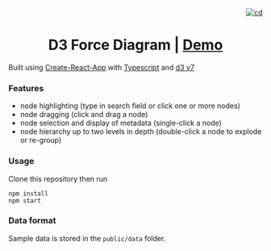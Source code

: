 <p align="right">
  <a href="https://github.com/stevekirks/d3-force-diagram/actions/workflows/deploy.yml">
    <img src="https://github.com/stevekirks/d3-force-diagram/actions/workflows/deploy.yml/badge.svg" alt="cd" />
  </a>
</p>

<h1 align="center">D3 Force Diagram | <a href="https://stevekirks.github.io/d3-force-diagram">Demo</a></h1>

Built using [Create-React-App](https://facebook.github.io/create-react-app/) with [Typescript](https://facebook.github.io/create-react-app/docs/adding-typescript) and [d3 v7](https://d3js.org/)

### Features
-   node highlighting (type in search field or click one or more nodes)
-   node dragging (click and drag a node)
-   node selection and display of metadata (single-click a node)
-   node hierarchy up to two levels in depth (double-click a node to explode or re-group)

### Usage
Clone this repository then run
```
npm install
npm start
```

### Data format
Sample data is stored in the `public/data` folder.
